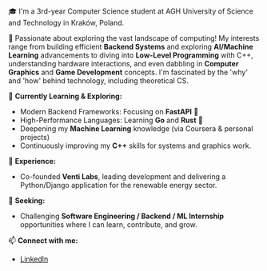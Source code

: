🎓 I'm a 3rd-year Computer Science student at AGH University of Science and Technology in Kraków, Poland.

🚀 Passionate about exploring the vast landscape of computing! My interests range from building efficient **Backend Systems** and exploring **AI/Machine Learning** advancements to diving into **Low-Level Programming** with C++, understanding hardware interactions, and even dabbling in **Computer Graphics** and **Game Development** concepts. I'm fascinated by the 'why' and 'how' behind technology, including theoretical CS.

🌱 **Currently Learning & Exploring:**
*   Modern Backend Frameworks: Focusing on **FastAPI** 🐍
*   High-Performance Languages: Learning **Go** and **Rust** 🦀
*   Deepening my **Machine Learning** knowledge (via Coursera & personal projects)
*   Continuously improving my **C++** skills for systems and graphics work.

💼 **Experience:**
*   Co-founded **Venti Labs**, leading development and delivering a Python/Django application for the renewable energy sector.

🔭 **Seeking:**
*   Challenging **Software Engineering / Backend / ML Internship** opportunities where I can learn, contribute, and grow.

📫 **Connect with me:**
*   [LinkedIn](https://www.linkedin.com/in/michal-plaza/)

<!-- Optional: Add GitHub Stats, Top Languages, etc. -->
